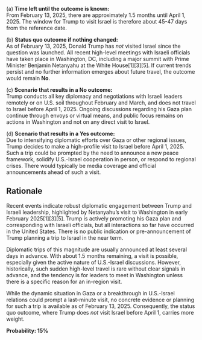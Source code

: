 (a) **Time left until the outcome is known:**  
From February 13, 2025, there are approximately 1.5 months until April 1, 2025. The window for Trump to visit Israel is therefore about 45-47 days from the reference date.

(b) **Status quo outcome if nothing changed:**  
As of February 13, 2025, Donald Trump has *not* visited Israel since the question was launched. All recent high-level meetings with Israeli officials have taken place in Washington, DC, including a major summit with Prime Minister Benjamin Netanyahu at the White House[1][3][5]. If current trends persist and no further information emerges about future travel, the outcome would remain **No**.

(c) **Scenario that results in a No outcome:**  
Trump conducts all key diplomacy and negotiations with Israeli leaders remotely or on U.S. soil throughout February and March, and does not travel to Israel before April 1, 2025. Ongoing discussions regarding his Gaza plan continue through envoys or virtual means, and public focus remains on actions in Washington and not on any direct visit to Israel.

(d) **Scenario that results in a Yes outcome:**  
Due to intensifying diplomatic efforts over Gaza or other regional issues, Trump decides to make a high-profile visit to Israel before April 1, 2025. Such a trip could be prompted by the need to announce a new peace framework, solidify U.S.-Israel cooperation in person, or respond to regional crises. There would typically be media coverage and official announcements ahead of such a visit.

## Rationale

Recent events indicate robust diplomatic engagement between Trump and Israeli leadership, highlighted by Netanyahu’s visit to Washington in early February 2025[1][3][5]. Trump is actively promoting his Gaza plan and corresponding with Israeli officials, but all interactions so far have occurred in the United States. There is no public indication or pre-announcement of Trump planning a trip to Israel in the near term.

Diplomatic trips of this magnitude are usually announced at least several days in advance. With about 1.5 months remaining, a visit is possible, especially given the active nature of U.S.-Israel discussions. However, historically, such sudden high-level travel is rare without clear signals in advance, and the tendency is for leaders to meet in Washington unless there is a specific reason for an in-region visit.

While the dynamic situation in Gaza or a breakthrough in U.S.-Israel relations could prompt a last-minute visit, no concrete evidence or planning for such a trip is available as of February 13, 2025. Consequently, the status quo outcome, where Trump does *not* visit Israel before April 1, carries more weight.

**Probability: 15%**